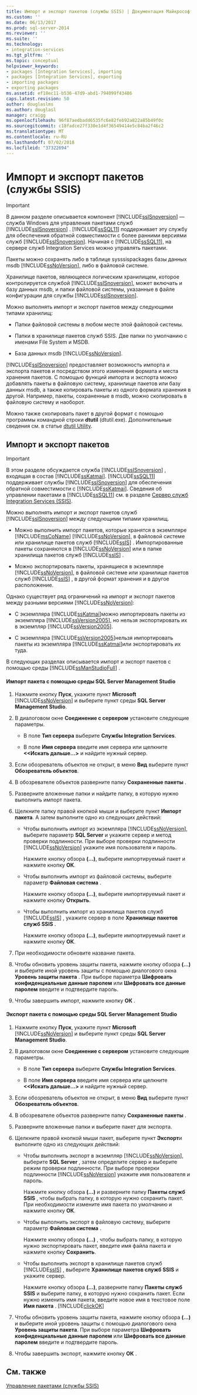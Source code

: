 ```yaml
---
title: Импорт и экспорт пакетов (службы SSIS) | Документация Майкрософт
ms.custom: ''
ms.date: 06/13/2017
ms.prod: sql-server-2014
ms.reviewer: ''
ms.suite: ''
ms.technology:
- integration-services
ms.tgt_pltfrm: ''
ms.topic: conceptual
helpviewer_keywords:
- packages [Integration Services], importing
- packages [Integration Services], exporting
- importing packages
- exporting packages
ms.assetid: ef18ec11-b536-47d9-abd1-794099f43486
caps.latest.revision: 50
author: douglaslms
ms.author: douglasl
manager: craigg
ms.openlocfilehash: 96f87aedbadd6535fc6e82feb92a822a85b49f0c
ms.sourcegitcommit: c18fadce27f330e1d4f36549414e5c84ba2f46c2
ms.translationtype: MT
ms.contentlocale: ru-RU
ms.lasthandoff: 07/02/2018
ms.locfileid: "37322694"
---
```

# <a name="import-and-export-packages-ssis-service"></a>Импорт и экспорт пакетов (службы SSIS)
    
> [!IMPORTANT]  
>  В данном разделе описывается компонент [!INCLUDE[ssISnoversion](../includes/ssisnoversion-md.md)] — служба Windows для управления пакетами служб [!INCLUDE[ssISnoversion](../includes/ssisnoversion-md.md)] . [!INCLUDE[ssSQL11](../includes/sssql11-md.md)] поддерживает эту службу для обеспечения обратной совместимости с более ранними версиями служб [!INCLUDE[ssISnoversion](../includes/ssisnoversion-md.md)]. Начиная с [!INCLUDE[ssSQL11](../includes/sssql11-md.md)], на сервере служб Integration Services можно управлять пакетами.  
  
 Пакеты можно сохранять либо в таблице sysssispackages базы данных msdb [!INCLUDE[ssNoVersion](../includes/ssnoversion-md.md)], либо в файловой системе.  
  
 Хранилище пакетов, являющееся логическим хранилищем, которое контролируется службой [!INCLUDE[ssISnoversion](../includes/ssisnoversion-md.md)], может включать и базу данных msdb, и папки файловой системы, указанные в файле конфигурации для службы [!INCLUDE[ssISnoversion](../includes/ssisnoversion-md.md)].  
  
 Можно выполнять импорт и экспорт пакетов между следующими типами хранилищ:  
  
-   Папки файловой системы в любом месте этой файловой системы.  
  
-   Папки в хранилище пакетов служб SSIS. Две папки по умолчанию с именами File System и MSDB.  
  
-   База данных msdb [!INCLUDE[ssNoVersion](../includes/ssnoversion-md.md)].  
  
 [!INCLUDE[ssISnoversion](../includes/ssisnoversion-md.md)] предоставляет возможность импорта и экспорта пакетов и посредством этого изменения формата и места хранения пакетов. С помощью функций импорта и экспорта можно добавлять пакеты в файловую систему, хранилище пакетов или базу данных msdb, а также копировать пакеты из одного формата хранения в другой. Например, пакеты, сохраненные в msdb, можно скопировать в файловую систему и наоборот.  
  
 Можно также скопировать пакет в другой формат с помощью программы командной строки **dtutil** (dtutil.exe). Дополнительные сведения см. в статье [dtutil Utility](dtutil-utility.md).  
  
## <a name="to-import-or-export-a-package"></a>Импорт и экспорт пакетов  
  
> [!IMPORTANT]  
>  В этом разделе обсуждается служба [!INCLUDE[ssISnoversion](../includes/ssisnoversion-md.md)] , входящая в состав [!INCLUDE[ssKatmai](../includes/sskatmai-md.md)]. [!INCLUDE[ssSQL11](../includes/sssql11-md.md)] поддерживает службы [!INCLUDE[ssISnoversion](../includes/ssisnoversion-md.md)] для обеспечения обратной совместимости с [!INCLUDE[ssKatmai](../includes/sskatmai-md.md)]. Сведения об управлении пакетами в [!INCLUDE[ssSQL11](../includes/sssql11-md.md)] см. в разделе [Сервер служб Integration Services (SSIS)](catalog/integration-services-ssis-server-and-catalog.md).  
  
 Можно выполнять импорт и экспорт пакетов служб [!INCLUDE[ssISnoversion](../includes/ssisnoversion-md.md)] между следующими типами хранилищ.  
  
-   Можно выполнить импорт пакетов, которые хранятся в экземпляре [!INCLUDE[msCoName](../includes/msconame-md.md)] [!INCLUDE[ssNoVersion](../includes/ssnoversion-md.md)], в файловой системе или хранилище пакетов служб [!INCLUDE[ssIS](../includes/ssis-md.md)] . Импортированные пакеты сохраняются в [!INCLUDE[ssNoVersion](../includes/ssnoversion-md.md)] или в папке хранилища пакетов служб [!INCLUDE[ssIS](../includes/ssis-md.md)] .  
  
-   Можно экспортировать пакеты, хранящиеся в экземпляре [!INCLUDE[ssNoVersion](../includes/ssnoversion-md.md)], в файловой системе или хранилище пакетов служб [!INCLUDE[ssIS](../includes/ssis-md.md)] , в другой формат хранения и в другое расположение.  
  
 Однако существует ряд ограничений на импорт и экспорт пакетов между разными версиями [!INCLUDE[ssNoVersion](../includes/ssnoversion-md.md)]:  
  
-   С экземпляра [!INCLUDE[ssKatmai](../includes/sskatmai-md.md)]можно импортировать пакеты из экземпляра [!INCLUDE[ssVersion2005](../includes/ssversion2005-md.md)], но нельзя экспортировать их в экземпляр [!INCLUDE[ssVersion2005](../includes/ssversion2005-md.md)].  
  
-   С экземпляра [!INCLUDE[ssVersion2005](../includes/ssversion2005-md.md)]нельзя импортировать пакеты из экземпляра [!INCLUDE[ssKatmai](../includes/sskatmai-md.md)]или экспортировать их туда.  
  
 В следующих разделах описывается импорт и экспорт пакетов с помощью среды [!INCLUDE[ssManStudioFull](../includes/ssmanstudiofull-md.md)] .  
  
#### <a name="to-import-a-package-by-using-sql-server-management-studio"></a>Импорт пакета с помощью среды SQL Server Management Studio  
  
1.  Нажмите кнопку **Пуск**, укажите пункт **Microsoft** [!INCLUDE[ssNoVersion](../includes/ssnoversion-md.md)] и выберите пункт среды **SQL Server Management Studio**.  
  
2.  В диалоговом окне **Соединение с сервером** установите следующие параметры.  
  
    -   В поле **Тип сервера** выберите **Службы Integration Services**.  
  
    -   В поле **Имя сервера** введите имя сервера или щелкните **\<<Искать дальше...>** и найдите нужный сервер.  
  
3.  Если обозреватель объектов не открыт, в меню **Вид** выберите пункт **Обозреватель объектов**.  
  
4.  В обозревателе объектов разверните папку **Сохраненные пакеты** .  
  
5.  Разверните вложенные папки и найдите папку, в которую нужно выполнить импорт пакета.  
  
6.  Щелкните папку правой кнопкой мыши и выберите пункт **Импорт пакета**. А затем выполните одно из следующих действий:  
  
    -   Чтобы выполнить импорт из экземпляра [!INCLUDE[ssNoVersion](../includes/ssnoversion-md.md)], выберите параметр **SQL Server** и укажите сервер и метод проверки подлинности. При выборе проверки подлинности [!INCLUDE[ssNoVersion](../includes/ssnoversion-md.md)] укажите имя пользователя и пароль.  
  
         Нажмите кнопку обзора **(…)**, выберите импортируемый пакет и нажмите кнопку **ОК**.  
  
    -   Чтобы выполнить импорт из файловой системы, выберите параметр **Файловая система** .  
  
         Нажмите кнопку обзора **(…)**, выберите импортируемый пакет и нажмите кнопку **Открыть**.  
  
    -   Чтобы выполнить импорт из хранилища пакетов служб [!INCLUDE[ssIS](../includes/ssis-md.md)] , укажите сервер в поле **Хранилище пакетов служб SSIS** .  
  
         Нажмите кнопку обзора **(…)**, выберите импортируемый пакет и нажмите кнопку **ОК**.  
  
7.  При необходимости обновите название пакета.  
  
8.  Чтобы обновить уровень защиты пакета, нажмите кнопку обзора **(…)** и выберите иной уровень защиты с помощью диалогового окна **Уровень защиты пакета** . При выборе параметра **Шифровать конфиденциальные данные паролем** или **Шифровать все данные паролем** введите и подтвердите пароль.  
  
9. Чтобы завершить импорт, нажмите кнопку **ОК** .  
  
#### <a name="to-export-a-package-by-using-sql-server-management-studio"></a>Экспорт пакета с помощью среды SQL Server Management Studio  
  
1.  Нажмите кнопку **Пуск**, укажите пункт **Microsoft** [!INCLUDE[ssNoVersion](../includes/ssnoversion-md.md)] и выберите пункт среды **SQL Server Management Studio**.  
  
2.  В диалоговом окне **Соединение с сервером** установите следующие параметры.  
  
    -   В поле **Тип сервера** выберите **Службы Integration Services**.  
  
    -   В поле **Имя сервера** введите имя сервера или щелкните **\<<Искать дальше...>** и найдите нужный сервер.  
  
3.  Если обозреватель объектов не открыт, в меню **Вид** выберите пункт **Обозреватель объектов**.  
  
4.  В обозревателе объектов разверните папку **Сохраненные пакеты** .  
  
5.  Разверните вложенные папки и выберите пакет для экспорта.  
  
6.  Щелкните правой кнопкой мыши пакет, выберите пункт **Экспорт**и выполните одно из следующих действий:  
  
    -   Чтобы выполнить экспорт в экземпляр [!INCLUDE[ssNoVersion](../includes/ssnoversion-md.md)], выберите **SQL Server** , затем определите сервер и выберите режим проверки подлинности. При выборе проверки подлинности [!INCLUDE[ssNoVersion](../includes/ssnoversion-md.md)] укажите имя пользователя и пароль.  
  
         Нажмите кнопку обзора **(…)** и разверните папку **Пакеты служб SSIS** , чтобы выбрать папку, в которую нужно сохранить пакет. При необходимости измените имя пакета по умолчанию и нажмите кнопку **ОК**.  
  
    -   Чтобы выполнить экспорт в файловую систему, выберите параметр **Файловая система** .  
  
         Нажмите кнопку обзора **(…)** , чтобы выбрать папку, в которую нужно экспортировать пакет, введите имя файла пакета и нажмите кнопку **Сохранить**.  
  
    -   Чтобы выполнить экспорт в хранилище пакетов служб [!INCLUDE[ssIS](../includes/ssis-md.md)] , выберите **Хранилище пакетов служб SSIS** и укажите сервер.  
  
         Нажмите кнопку обзора **(…)**, разверните папку **Пакеты служб SSIS** и выберите папку, в которую нужно сохранить пакет. Если нужно изменить имя пакета, введите новое имя в текстовое поле **Имя пакета** . [!INCLUDE[clickOK](../includes/clickok-md.md)]  
  
7.  Чтобы обновить уровень защиты пакета, нажмите кнопку обзора **(…)** и выберите иной уровень защиты с помощью диалогового окна **Уровень защиты пакета**. При выборе параметра **Шифровать конфиденциальные данные паролем** или **Шифровать все данные паролем** введите и подтвердите пароль.  
  
8.  Чтобы завершить экспорт, нажмите кнопку **ОК** .  
  
## <a name="see-also"></a>См. также  
 [Управление пакетами &#40;службы SSIS&#41;](service/package-management-ssis-service.md)  
  
  
